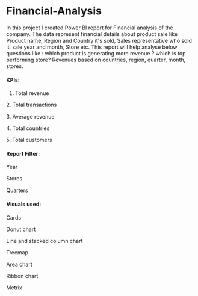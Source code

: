 # Financial-Analysis
In this project I created Power BI report for Financial analysis of the company. The data represent financial details about product sale like Product name, Region and Country it's sold, Sales representative who sold it, sale year and month, Store etc. 
This report will help analyse below questions like :
which product is generating more revenue ? 
which is top performing store?
Revenues based on countries, region, quarter, month, stores.

#### KPIs: 
1. Total revenue
</p> 2. Total transactions
</p> 3. Average revenue
</p> 4. Total countries
</p> 5. Total customers

#### Report Filter: 
Year
</p>Stores
</p>Quarters 

#### Visuals used:
Cards
</p>Donut chart
</p>Line and stacked column chart
</p>Treemap
</p>Area chart
</p>Ribbon chart
</p>Metrix
